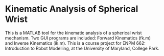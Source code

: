 <h1>Kinematic Analysis of Spherical Wrist</h1>
This is a MATLAB tool for the kinematic analysis of a spherical wrist mechanism. Two GUI programs are included: Forward Kinematics (fk.m) and Inverse Kinematics (ik.m). This is a course project for ENPM 662: Introduction to Robot Modelling, at the University of Maryland, College Park.